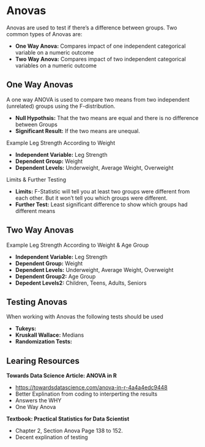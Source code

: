 # Anovas

Anovas are used to test if there’s a difference between groups. Two common types of Anovas are: 
- **One Way Anova:** Compares impact of one independent categorical variable on a numeric outcome
- **Two Way Anova:** Compares impact of two independent categorical variables on a numeric outcome 

## One Way Anovas

A one way ANOVA is used to compare two means from two independent (unrelated) groups using the F-distribution. 
- **Null Hypothsis:** That the two means are equal and there is no difference between Groups 
- **Significant Result:** If the two means are unequal.

Example Leg Strength According to Weight 
- **Independent Variable:** Leg Strength 
- **Dependent Group:** Weight
- **Dependent Levels:** Underweight, Average Weight, Overweight 

Limits & Further Testing
- **Limits:** F-Statistic will tell you at least two groups were different from each other. But it won’t tell you which groups were different. 
- **Further Test:** Least significant difference to show which groups had different means 

## Two Way Anovas 

Example Leg Strength According to Weight & Age Group 
- **Independent Variable:** Leg Strength 
- **Dependent Group:** Weight
- **Dependent Levels:** Underweight, Average Weight, Overweight 
- **Dependent Group2:** Age Group 
- **Depedent Levels2:** Children, Teens, Adults, Seniors 

## Testing Anovas

When working with Anovas the following tests should be used
- **Tukeys:** 
- **Kruskall Wallace:** Medians 
- **Randomization Tests:** 

## Learing Resources 

**Towards Data Science Article: ANOVA in R** 
- https://towardsdatascience.com/anova-in-r-4a4a4edc9448
- Better Explination from coding to interperting the results 
- Answers the WHY 
- One Way Anova

**Textbook: Practical Statistics for Data Scientist** 
- Chapter 2, Section Anova Page 138 to 152. 
- Decent explination of testing 
